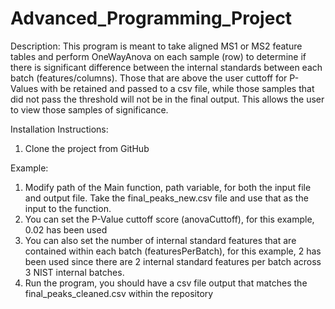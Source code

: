 # Advanced_Programming_Project
Description:
This program is meant to take aligned MS1 or MS2 feature tables and perform OneWayAnova on each sample (row) to determine if there is significant difference between the internal standards between each batch (features/columns). Those that are above the user cuttoff for P-Values with be retained and passed to a csv file, while those samples that did not pass the threshold will not be in the final output.  This allows the user to view those samples of significance.


Installation Instructions:
1. Clone the project from GitHub

Example:
1. Modify path of the Main function, path variable, for both the input file and output file. Take the final_peaks_new.csv file and use that as the input to the function.
2. You can set the P-Value cuttoff score (anovaCuttoff), for this example, 0.02 has been used
3. You can also set the number of internal standard features that are contained within each batch (featuresPerBatch), for this example, 2 has been used since there are 2 internal standard features per batch across 3 NIST internal batches.
4. Run the program, you should have a csv file output that matches the final_peaks_cleaned.csv within the repository
